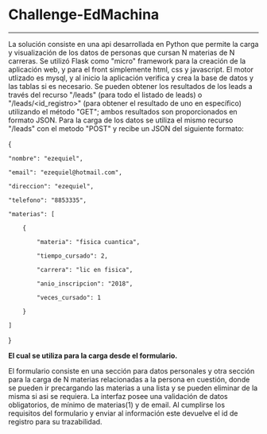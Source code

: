 # Challenge-EdMachina

-----------------------------------------------------------------------------------------------------------

La solución consiste en una api desarrollada en Python que permite la carga y visualización de los datos de personas que cursan N materias de N carreras.
Se utilizó Flask como "micro" framework para la creación de la aplicación web, y para el front simplemente html, css y javascript.
El motor utlizado es mysql, y al inicio la aplicación verifica y crea la base de datos y las tablas si es necesario.
Se pueden obtener los resultados de los leads a través del recurso "/leads" (para todo el listado de leads) o "/leads/<id_registro>" (para obtener el resultado de uno en específico)
utilizando el método "GET"; ambos resultados son proporcionados en formato JSON.
Para la carga de los datos se utiliza el mismo recurso "/leads" con el metodo "POST" y recibe un JSON del siguiente formato:


{

    "nombre": "ezequiel",
    
    "email": "ezequiel@hotmail.com",
    
    "direccion": "ezequiel",
    
    "telefono": "8853335",
    
    "materias": [
    
        {
        
            "materia": "fisica cuantica",
            
            "tiempo_cursado": 2,
            
            "carrera": "lic en fisica",
            
            "anio_inscripcion": "2018",
            
            "veces_cursado": 1
            
        }
        
    ]    
    
}

**El cual se utiliza para la carga desde el formulario.**

El formulario consiste en una sección para datos personales y otra sección para la carga de N materias relacionadas a la persona en cuestión,
donde se pueden ir precargando las materias a una lista y se pueden eliminar de la misma si asi se requiera.
La interfaz posee una validación de datos obligatorios, de mínimo de materias(1) y de email.
Al cumplirse los requisitos del formulario y enviar al información este devuelve el id de registro para su trazabilidad.

